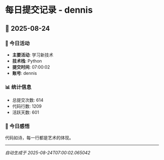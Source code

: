 # 每日提交记录 - dennis

## 📅 2025-08-24

### 🎯 今日活动
- **主要活动**: 学习新技术
- **技术栈**: Python
- **提交时间**: 07:00:02
- **账号**: dennis

### 📊 统计信息
- 总提交次数: 614
- 代码行数: 1209
- 活跃天数: 601

### 💭 今日感悟
代码如诗，每一行都是艺术的体现。

---
*自动生成于 2025-08-24T07:00:02.065042*
